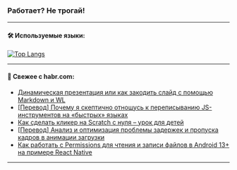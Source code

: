 ### Работает? Не трогай!

---
<!--
#### 🛠️ Technical stack:

![Java](https://img.shields.io/badge/Java-informational?logo=Oracle&style=flat&logoColor=white&color=FF4500)
![Kotlin](https://img.shields.io/badge/Kotlin-informational?logo=Kotlin&style=flat&logoColor=white&color=774D97)
![TS](https://img.shields.io/badge/TypeScript-informational?logo=typeScript&style=flat&logoColor=black&color=017acc)
![Python](https://img.shields.io/badge/Python-informational?logo=Python&style=flat&logoColor=black&color=ffdd54) <br>
![Spring](https://img.shields.io/badge/Spring-informational?logo=Spring&style=flat&logoColor=white&color=6DB33F) 
![SpringBoot](https://img.shields.io/badge/SpringBoot-informational?logo=SpringBoot&style=flat&logoColor=white&color=6DB33F)
![Nest](https://img.shields.io/badge/NestJS-informational?logo=NestJS&style=flat&logoColor=white&color=E0234E) 
![NodeJS](https://img.shields.io/badge/NodeJS-informational?logo=node.js&style=flat&logoColor=white&color=70A760)<br>
![PostgreSQL](https://img.shields.io/badge/PostgreSQL-informational?logo=PostgreSQL&style=flat&logoColor=white&color=DAA520)
![MongoDB](https://img.shields.io/badge/MongoDB-informational?logo=MongoDB&style=flat&logoColor=white&color=870000)
![Apache](https://img.shields.io/badge/Apache-informational?logo=apache&style=flat&logoColor=white&color=f74e28)

___ 
-->

#### 🛠️ Используемые языки:

[![Top Langs](https://github-readme-stats-82jvfl3w3-advtsettinggmailcoms-projects.vercel.app/api/top-langs/?username=zloylis&langs_count=10&hide_title=true&title_color=e6edf3&size_weight=0.5&count_weight=0.5&layout=compact&hide_progress=true&hide_border=true&theme=dracula)](https://github.com/zloylis)

<!---


####  :octocat:&nbsp;&nbsp; Статистика:

![GitHub stats](https://github-readme-stats-u2qms2cxw-advtsettinggmailcoms-projects.vercel.app/api?username=zloylis&show_icons=true&hide_border=true&theme=dracula&title_color=e6edf3&include_all_commits=true&count_private=true&hide_rank=false&hide_title=true&rank_icon=github)
-->
---

#### 💬 Свежее с habr.com:

<!-- BLOG-POST-LIST:START -->
- [Динамическая презентация или как закодить слайд с помощью Markdown и WL](https://habr.com/ru/articles/853496/?utm_source=habrahabr&utm_medium=rss&utm_campaign=853496)
- [[Перевод] Почему я скептично отношусь к переписыванию JS-инструментов на «быстрых» языках](https://habr.com/ru/companies/ruvds/articles/852694/?utm_source=habrahabr&utm_medium=rss&utm_campaign=852694)
- [Как сделать кликер на Scratch с нуля – урок для детей](https://habr.com/ru/companies/pixel_study/articles/853488/?utm_source=habrahabr&utm_medium=rss&utm_campaign=853488)
- [[Перевод] Анализ и оптимизация проблемы задержек и пропуска кадров в анимации загрузки](https://habr.com/ru/articles/853472/?utm_source=habrahabr&utm_medium=rss&utm_campaign=853472)
- [Как работать с Permissions для чтения и записи файлов в Android 13+ на примере React Native](https://habr.com/ru/companies/ncloudtech/articles/853116/?utm_source=habrahabr&utm_medium=rss&utm_campaign=853116)
<!-- BLOG-POST-LIST:END -->

---
